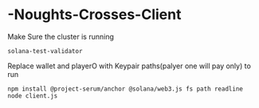 # -Noughts-Crosses-Client
Make Sure the cluster is running
```console
solana-test-validator
```
Replace wallet and playerO with Keypair paths(palyer one will pay only)
to run 
```console
npm install @project-serum/anchor @solana/web3.js fs path readline
node client.js
```
